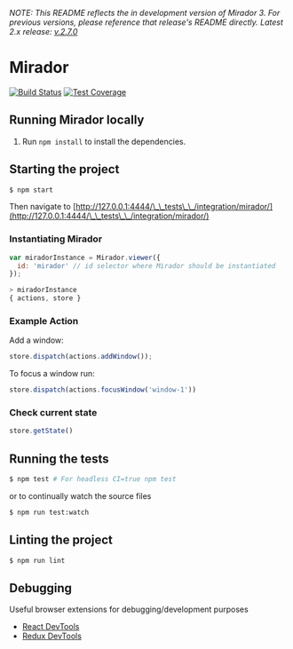 *NOTE: This README reflects the in development version of Mirador 3. For previous versions, please reference that release's README directly. Latest 2.x release: [v.2.7.0](https://github.com/ProjectMirador/mirador/tree/v2.7.0)*
# Mirador
[![Build Status](https://travis-ci.org/ProjectMirador/mirador.svg?branch=master)](https://travis-ci.org/ProjectMirador/mirador) [![Test Coverage](https://api.codeclimate.com/v1/badges/85265abbd7ce99df2d90/test_coverage)](https://codeclimate.com/github/ProjectMirador/mirador/test_coverage)

## Running Mirador locally

1. Run `npm install` to install the dependencies.

## Starting the project

```sh
$ npm start
```

Then navigate to [http://127.0.0.1:4444/\_\_tests\_\_/integration/mirador/](http://127.0.0.1:4444/\_\_tests\_\_/integration/mirador/)

### Instantiating Mirador

```javascript
var miradorInstance = Mirador.viewer({
  id: 'mirador' // id selector where Mirador should be instantiated
});

> miradorInstance
{ actions, store }
```

### Example Action

Add a window:
```javascript
store.dispatch(actions.addWindow());
```

To focus a window run:

```javascript
store.dispatch(actions.focusWindow('window-1'))
```

### Check current state

```javascript
store.getState()
```

## Running the tests

```sh
$ npm test # For headless CI=true npm test
```

or to continually watch the source files

```sh
$ npm run test:watch
```

## Linting the project

```sh
$ npm run lint
```

## Debugging
Useful browser extensions for debugging/development purposes
 - [React DevTools](https://github.com/facebook/react-devtools)
 - [Redux DevTools](https://github.com/zalmoxisus/redux-devtools-extension)
